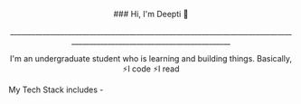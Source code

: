 <p align="center">
  ### Hi, I'm Deepti 👋
  </p>
 
 <p align="center">
  __________________________________________________________________________________________________________________________
    </p>  
    
 <p align="center">
 I'm an undergraduate student who is learning and building things. Basically,
  ⚡I code
  ⚡I read
  </p>  
   

                                                                                    

My Tech Stack includes - 

                     

<!--
**Deeptikushwaha/DeeptiKushwaha** is a ✨ _special_ ✨ repository because its `README.md` (this file) appears on your GitHub profile.

Here are some ideas to get you started:

- 🔭 I’m currently working on ...
- 🌱 I’m currently learning ...
- 👯 I’m looking to collaborate on ...
- 🤔 I’m looking for help with ...
- 💬 Ask me about ...
- 📫 How to reach me: ...
- 😄 Pronouns: ...
- ⚡ Fun fact: ...
-->
